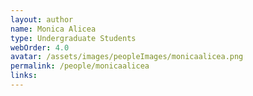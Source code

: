 ```yaml
---
layout: author
name: Monica Alicea
type: Undergraduate Students
webOrder: 4.0
avatar: /assets/images/peopleImages/monicaalicea.png
permalink: /people/monicaalicea
links:
---
```

